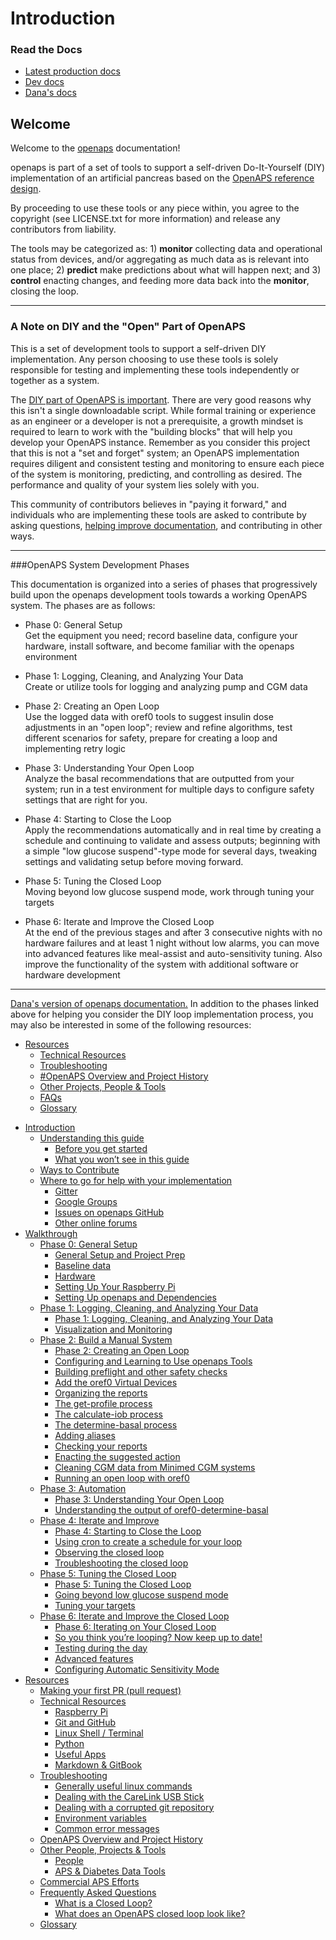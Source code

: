 # Introduction 

### Read the Docs
* [Latest production docs](https://openaps.readthedocs.org/en/latest/index.html)
* [Dev docs](https://openaps.readthedocs.org/en/dev/index.html)
* [Dana's docs](https://openaps.readthedocs.org/en/dana-dev/index.html)

## Welcome

Welcome to the [openaps](https://github.com/openaps/) documentation!

openaps is part of a set of tools to support a self-driven Do-It-Yourself (DIY) implementation of an artificial pancreas based on the [OpenAPS reference design](http://openaps.org/open-artificial-pancreas-system-openaps-reference-design/). 

By proceeding to use these tools or any piece within, you agree to the copyright (see LICENSE.txt for more information) and release any contributors from liability. 

The tools may be categorized as: 1)  **monitor** collecting data and
operational status from devices, and/or aggregating as much data as is relevant
into one place; 2)  **predict** make predictions about what will happen next;
and 3)  **control** enacting changes, and feeding more data back into the
**monitor**, closing the loop.

----------
### A Note on DIY and the "Open" Part of OpenAPS
This is a set of development tools to support a self-driven DIY implementation.
Any person choosing to use these tools is solely responsible for testing and
implementing these tools independently or together as a system.  

The [DIY part of OpenAPS is important](http://bit.ly/1NBbZtO). There are very
good reasons why this isn't a single downloadable script. While formal training
or experience as an engineer or a developer is not a prerequisite, a growth
mindset is required to learn to work with the "building blocks" that will help
you develop your OpenAPS instance. Remember as you consider this project that
this is not a "set and forget" system; an OpenAPS implementation requires
diligent and consistent testing and monitoring to ensure each piece of the
system is monitoring, predicting, and controlling as desired.  The performance
and quality of your system lies solely with you.

This community of contributors believes in "paying it forward," and individuals
who are implementing these tools are asked to contribute by asking questions,
[helping improve documentation](docs/docs/Resources/my-first-pr.md), and
contributing in other ways.


----------
###OpenAPS System Development Phases

This documentation is organized into a series of phases that progressively
build upon the openaps development tools towards a working OpenAPS system.
The phases are as follows: 

* Phase 0: General Setup<br>
Get the equipment you need; record baseline data, configure your hardware, install software, and become familiar with the openaps environment

* Phase 1: Logging, Cleaning, and Analyzing Your Data<br>
Create or utilize tools for logging and analyzing pump and CGM data

* Phase 2: Creating an Open Loop<br>
Use the logged data with oref0 tools to suggest insulin dose adjustments in an "open loop"; review and refine algorithms, test different scenarios for safety, prepare for creating a loop and implementing retry logic

* Phase 3: Understanding Your Open Loop<br>
Analyze the basal recommendations that are outputted from your system; run in a test environment for multiple days to configure safety settings that are right for you.

* Phase 4: Starting to Close the Loop<br>
Apply the recommendations automatically and in real time by creating a schedule and continuing to validate and assess outputs; beginning with a simple "low glucose suspend"-type mode for several days, tweaking settings and validating setup before moving forward.

* Phase 5: Tuning the Closed Loop<br>
Moving beyond low glucose suspend mode, work through tuning your targets

* Phase 6: Iterate and Improve the Closed Loop<br>
At the end of the previous stages and after 3 consecutive nights with no hardware failures and at least 1 night without low alarms, you can move into advanced features like meal-assist and auto-sensitivity tuning. Also improve the functionality of the system with additional software or hardware development

----------

[Dana's version of openaps
documentation.](http://openaps.readthedocs.org/en/dana-dev/index.html)
In addition to the phases linked above for helping you consider the DIY loop
implementation process, you may also be interested in some of the following
resources:

* [Resources](docs/docs/Resources/resources.md)
   * [Technical Resources](docs/docs/Resources/technical-resources.md)
   * [Troubleshooting](docs/docs/Resources/troubleshooting.md)
   * [#OpenAPS Overview and Project History](docs/docs/Resources/history.md)
   * [Other Projects, People & Tools](docs/docs/Resources/other-projects.md)
   * [FAQs](docs/docs/Resources/faq.md)
   * [Glossary](docs/docs/Resources/glossary.md)



-   <a href="docs/docs/introduction/index.rst" class="reference internal">Introduction</a>
    *   <a href="docs/docs/introduction/understand-this-guide.md" class="reference internal">Understanding this guide</a>
        *   <a href="docs/docs/introduction/understand-this-guide.md#before-you-get-started" class="reference internal">Before you get started</a>
        *   <a href="docs/docs/introduction/understand-this-guide.md#what-you-won-t-see-in-this-guide" class="reference internal">What you won’t see in this guide</a>
    *   <a href="docs/docs/introduction/contribute.md" class="reference internal">Ways to Contribute</a>
    *   <a href="docs/docs/introduction/communication-support-channels.md" class="reference internal">Where to go for help with your implementation</a>
        *   <a href="docs/docs/introduction/communication-support-channels.md#gitter" class="reference internal">Gitter</a>
        *   <a href="docs/docs/introduction/communication-support-channels.md#google-groups" class="reference internal">Google Groups</a>
        *   <a href="docs/docs/introduction/communication-support-channels.md#issues-on-openaps-github" class="reference internal">Issues on openaps GitHub</a>
        *   <a href="docs/docs/introduction/communication-support-channels.md#other-online-forums" class="reference internal">Other online forums</a>
-   <a href="docs/docs/walkthrough/index.rst" class="reference internal">Walkthrough</a>
    *   <a href="docs/docs/walkthrough/phase-0/index.rst" class="reference internal">Phase 0: General Setup</a>
        *   <a href="docs/docs/walkthrough/phase-0/setup.md" class="reference internal">General Setup and Project Prep</a>
        *   <a href="docs/docs/walkthrough/phase-0/baseline-data.md" class="reference internal">Baseline data</a>
        *   <a href="docs/docs/walkthrough/phase-0/hardware.md" class="reference internal">Hardware</a>
        *   <a href="docs/docs/walkthrough/phase-0/rpi.md" class="reference internal">Setting Up Your Raspberry Pi</a>
        *   <a href="docs/docs/walkthrough/phase-0/openaps.md" class="reference internal">Setting Up openaps and Dependencies</a>
    *   <a href="docs/docs/walkthrough/phase-1/index.rst" class="reference internal">Phase 1: Logging, Cleaning, and Analyzing Your Data</a>
        *   <a href="docs/docs/walkthrough/phase-1/log-clean-analyze.md" class="reference internal">Phase 1: Logging, Cleaning, and Analyzing Your Data</a>
        *   <a href="docs/docs/walkthrough/phase-1/visualization.md" class="reference internal">Visualization and Monitoring</a>
    *   <a href="docs/docs/walkthrough/phase-2/index.rst" class="reference internal">Phase 2: Build a Manual System</a>
        *   <a href="docs/docs/walkthrough/phase-2/considerations.md" class="reference internal">Phase 2: Creating an Open Loop</a>
        *   <a href="docs/docs/walkthrough/phase-2/using-openaps-tools.md" class="reference internal">Configuring and Learning to Use openaps Tools</a>
        *   <a href="docs/docs/walkthrough/phase-2/building-preflight-safety-checks.md" class="reference internal">Building preflight and other safety checks</a>
        *   <a href="docs/docs/walkthrough/phase-2/Using-oref0-tools.md" class="reference internal">Add the oref0 Virtual Devices</a>
        *   <a href="docs/docs/walkthrough/phase-2/Using-oref0-tools.md#organizing-the-reports" class="reference internal">Organizing the reports</a>
        *   <a href="docs/docs/walkthrough/phase-2/Using-oref0-tools.md#the-get-profile-process" class="reference internal">The get-profile process</a>
        *   <a href="docs/docs/walkthrough/phase-2/Using-oref0-tools.md#the-calculate-iob-process" class="reference internal">The calculate-iob process</a>
        *   <a href="docs/docs/walkthrough/phase-2/Using-oref0-tools.md#the-determine-basal-process" class="reference internal">The determine-basal process</a>
        *   <a href="docs/docs/walkthrough/phase-2/Using-oref0-tools.md#adding-aliases" class="reference internal">Adding aliases</a>
        *   <a href="docs/docs/walkthrough/phase-2/Using-oref0-tools.md#checking-your-reports" class="reference internal">Checking your reports</a>
        *   <a href="docs/docs/walkthrough/phase-2/Using-oref0-tools.md#enacting-the-suggested-action" class="reference internal">Enacting the suggested action</a>
        *   <a href="docs/docs/walkthrough/phase-2/Using-oref0-tools.md#cleaning-cgm-data-from-minimed-cgm-systems" class="reference internal">Cleaning CGM data from Minimed CGM systems</a>
        *   <a href="docs/docs/walkthrough/phase-2/loop-and-retry-logic.md" class="reference internal">Running an open loop with oref0</a>
    *   <a href="docs/docs/walkthrough/phase-3/index.rst" class="reference internal">Phase 3: Automation</a>
        *   <a href="docs/docs/walkthrough/phase-3/considerations.md" class="reference internal">Phase 3: Understanding Your Open Loop</a>
        *   <a href="docs/docs/walkthrough/phase-3/Understand-determine-basal.md" class="reference internal">Understanding the output of oref0-determine-basal</a>
    *   <a href="docs/docs/walkthrough/phase-4/index.rst" class="reference internal">Phase 4: Iterate and Improve</a>
        *   <a href="docs/docs/walkthrough/phase-4/considerations.md" class="reference internal">Phase 4: Starting to Close the Loop</a>
        *   <a href="docs/docs/walkthrough/phase-4/create-schedule.md" class="reference internal">Using cron to create a schedule for your loop</a>
        *   <a href="docs/docs/walkthrough/phase-4/Observing-closed-loop.md" class="reference internal">Observing the closed loop</a>
        *   <a href="docs/docs/walkthrough/phase-4/troubleshooting-loop.md" class="reference internal">Troubleshooting the closed loop</a>
    *   <a href="docs/docs/walkthrough/phase-5/index.rst" class="reference internal">Phase 5: Tuning the Closed Loop</a>
        *   <a href="docs/docs/walkthrough/phase-5/considerations.md" class="reference internal">Phase 5: Tuning the Closed Loop</a>
        *   <a href="docs/docs/walkthrough/phase-5/beyond-low-glucose-suspend.md" class="reference internal">Going beyond low glucose suspend mode</a>
        *   <a href="docs/docs/walkthrough/phase-5/tuning-targets.md" class="reference internal">Tuning your targets</a>
    *   <a href="docs/docs/walkthrough/phase-6/index.rst" class="reference internal">Phase 6: Iterate and Improve the Closed Loop</a>
        *   <a href="docs/docs/walkthrough/phase-6/considerations.md" class="reference internal">Phase 6: Iterating on Your Closed Loop</a>
        *   <a href="docs/docs/walkthrough/phase-6/keeping-up-to-date.md" class="reference internal">So you think you’re looping? Now keep up to date!</a>
        *   <a href="docs/docs/walkthrough/phase-6/daytime-testing.md" class="reference internal">Testing during the day</a>
        *   <a href="docs/docs/walkthrough/phase-6/advanced-features.md" class="reference internal">Advanced features</a>
        *   <a href="docs/docs/walkthrough/phase-6/Configure-Automatic-Sensitivity-Mode.md" class="reference internal">Configuring Automatic Sensitivity Mode</a>
-   <a href="docs/docs/Resources/index.rst" class="reference internal">Resources</a>
    *   <a href="docs/docs/Resources/my-first-pr.md" class="reference internal">Making your first PR (pull request)</a>
    *   <a href="docs/docs/Resources/technical-resources.md" class="reference internal">Technical Resources</a>
        *   <a href="docs/docs/Resources/technical-resources.md#raspberry-pi" class="reference internal">Raspberry Pi</a>
        *   <a href="docs/docs/Resources/technical-resources.md#git-and-github" class="reference internal">Git and GitHub</a>
        *   <a href="docs/docs/Resources/technical-resources.md#linux-shell-terminal" class="reference internal">Linux Shell / Terminal</a>
        *   <a href="docs/docs/Resources/technical-resources.md#python" class="reference internal">Python</a>
        *   <a href="docs/docs/Resources/technical-resources.md#useful-apps" class="reference internal">Useful Apps</a>
        *   <a href="docs/docs/Resources/technical-resources.md#markdown-gitbook" class="reference internal">Markdown & GitBook</a>
    *   <a href="docs/docs/Resources/troubleshooting.md" class="reference internal">Troubleshooting</a>
        *   <a href="docs/docs/Resources/troubleshooting.md#generally-useful-linux-commands" class="reference internal">Generally useful linux commands</a>
        *   <a href="docs/docs/Resources/troubleshooting.md#dealing-with-the-carelink-usb-stick" class="reference internal">Dealing with the CareLink USB Stick</a>
        *   <a href="docs/docs/Resources/troubleshooting.md#dealing-with-a-corrupted-git-repository" class="reference internal">Dealing with a corrupted git repository</a>
        *   <a href="docs/docs/Resources/troubleshooting.md#environment-variables" class="reference internal">Environment variables</a>
        *   <a href="docs/docs/Resources/troubleshooting.md#common-error-messages" class="reference internal">Common error messages</a>
    *   <a href="docs/docs/Resources/history.md" class="reference internal">OpenAPS Overview and Project History</a>
    *   <a href="docs/docs/Resources/other-projects.md" class="reference internal">Other People, Projects & Tools</a>
        *   <a href="docs/docs/Resources/other-projects.md#people" class="reference internal">People</a>
        *   <a href="docs/docs/Resources/other-projects.md#aps-diabetes-data-tools" class="reference internal">APS & Diabetes Data Tools</a>
    *   <a href="docs/docs/Resources/other-projects.md#commercial-aps-efforts" class="reference internal">Commercial APS Efforts</a>
    *   <a href="docs/docs/Resources/faq.md" class="reference internal">Frequently Asked Questions</a>
        *   <a href="docs/docs/Resources/faq.md#what-is-a-closed-loop" class="reference internal">What is a Closed Loop?</a>
        *   <a href="docs/docs/Resources/faq.md#what-does-an-openaps-closed-loop-look-like" class="reference internal">What does an OpenAPS closed loop look like?</a>
    *   <a href="docs/docs/Resources/glossary.md" class="reference internal">Glossary</a>
